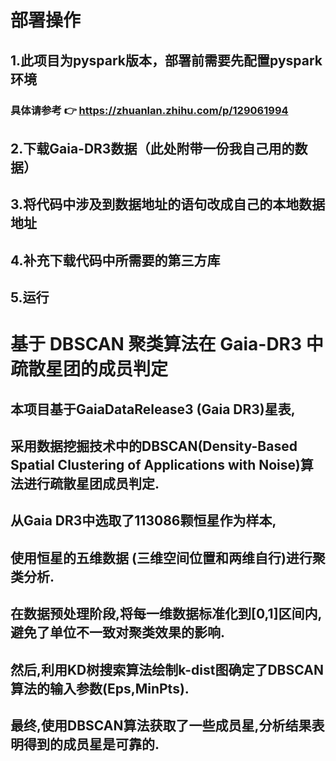 # 部署操作
## 1.此项目为pyspark版本，部署前需要先配置pyspark环境
### 具体请参考 👉 https://zhuanlan.zhihu.com/p/129061994
## 2.下载Gaia-DR3数据（此处附带一份我自己用的数据）
## 3.将代码中涉及到数据地址的语句改成自己的本地数据地址
## 4.补充下载代码中所需要的第三方库
## 5.运行

# 基于 DBSCAN 聚类算法在 Gaia-DR3 中疏散星团的成员判定
## 本项目基于GaiaDataRelease3 (Gaia DR3)星表,
## 采用数据挖掘技术中的DBSCAN(Density-Based Spatial Clustering of Applications with Noise)算法进行疏散星团成员判定.
## 从Gaia DR3中选取了113086颗恒星作为样本,
## 使用恒星的五维数据 (三维空间位置和两维自行)进行聚类分析.
## 在数据预处理阶段,将每一维数据标准化到[0,1]区间内,避免了单位不一致对聚类效果的影响.
## 然后,利用KD树搜索算法绘制k-dist图确定了DBSCAN算法的输入参数(Eps,MinPts).
## 最终,使用DBSCAN算法获取了一些成员星,分析结果表明得到的成员星是可靠的.
